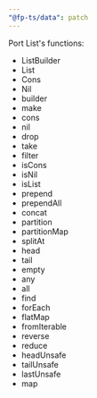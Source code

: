 ```yaml
---
"@fp-ts/data": patch
---
```


Port List's functions:

- ListBuilder
- List
- Cons
- Nil
- builder
- make
- cons
- nil
- drop
- take
- filter
- isCons
- isNil
- isList
- prepend
- prependAll
- concat
- partition
- partitionMap
- splitAt
- head
- tail
- empty
- any
- all
- find
- forEach
- flatMap
- fromIterable
- reverse
- reduce
- headUnsafe
- tailUnsafe
- lastUnsafe
- map
